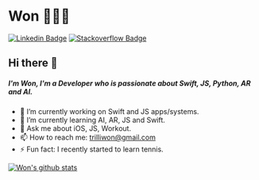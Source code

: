 

<!--
**trilliwon/trilliwon** is a ✨ _special_ ✨ repository because its `README.md` (this file) appears on your GitHub profile.
-->

# Won 👨🏻‍💻

[![Linkedin Badge](https://img.shields.io/badge/-won-blue?style=flat-square&logo=Linkedin&logoColor=white&link=https://www.linkedin.com/in/won/)](https://www.linkedin.com/in/won/)
[![Stackoverflow Badge](https://img.shields.io/badge/-Stackoverflow-4CA143?style=flat-square&logo=Stackoverflow&logoColor=white&link=https://stackoverflow.com/users/8813422/won)](https://stackoverflow.com/users/8813422/won)

## Hi there 👋
##### I'm Won, I'm a Developer who is passionate about Swift, JS, Python, AR and AI.

- 🔭 I’m currently working on Swift and JS apps/systems.
- 🌱 I’m currently learning AI, AR, JS and Swift.
- 💬 Ask me about iOS, JS, Workout.
- 📫 How to reach me: trilliwon@gmail.com
- ⚡ Fun fact: I recently started to learn tennis.

[![Won's github stats](https://github-readme-stats.vercel.app/api?username=trilliwon&show_icons=true)](https://github.com/trilliwon/github-readme-stats)
